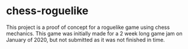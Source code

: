 # chess-roguelike
This project is a proof of concept for a roguelike game using chess mechanics.
This game was initially made for a 2 week long game jam on January of 2020, but not submitted as it was not finished in time.

